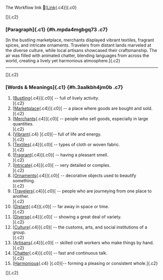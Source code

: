 The Workflow link
👏[[Link](https://www.google.com/url?q=http://www.google.com&sa=D&source=editors&ust=1760852829822916&usg=AOvVaw1oJvRxrYappYvMPp2KeeEb){.c4}]{.c0}

[]{.c2}

### [Paragraph]{.c1} {#h.mpda4mgbgq73 .c7}

[In the bustling marketplace, merchants displayed vibrant textiles,
fragrant spices, and intricate ornaments. Travelers from distant lands
marveled at the diverse culture, while local artisans showcased their
craftsmanship. The air was filled with animated chatter, blending
languages from across the world, creating a lively yet harmonious
atmosphere.]{.c2}

------------------------------------------------------------------------

[]{.c2}

### [Words & Meanings]{.c1} {#h.3aalkbh4jm0b .c7}

1.  [[Bustling](https://www.google.com/url?q=http://www.google.com&sa=D&source=editors&ust=1760852829823815&usg=AOvVaw2fZymfsx57XGbPuddtDPgD){.c4}]{.c0}[ --
    full of lively activity.\
    ]{.c2}
2.  [[Marketplace](https://www.google.com/url?q=http://www.google.com&sa=D&source=editors&ust=1760852829823970&usg=AOvVaw213cF-OGCr3N3nknPEfdts){.c4}]{.c0}[ --
    a place where goods are bought and sold.\
    ]{.c2}
3.  [[Merchants](https://www.google.com/url?q=http://www.google.com&sa=D&source=editors&ust=1760852829824127&usg=AOvVaw0JJ7EVEaYkY3JqJuT_CPcR){.c4}]{.c0}[ --
    people who sell goods, especially in large quantities.\
    ]{.c2}
4.  [[Vibrant](https://www.google.com/url?q=http://www.google.com&sa=D&source=editors&ust=1760852829824273&usg=AOvVaw3I8iZvsF8Sx17rky4suu6l){.c4}
    ]{.c0}[-- full of life and energy.\
    ]{.c2}
5.  [[Textiles](https://www.google.com/url?q=http://www.google.com&sa=D&source=editors&ust=1760852829824414&usg=AOvVaw3H5ZyU9FTV4v5UPL5Oss5v){.c4}]{.c0}[ --
    types of cloth or woven fabric.\
    ]{.c2}
6.  [[Fragrant](https://www.google.com/url?q=http://www.google.com&sa=D&source=editors&ust=1760852829824563&usg=AOvVaw1BhJfVhxqRXwWppWkl9aGh){.c4}]{.c0}[ --
    having a pleasant smell.\
    ]{.c2}
7.  [[Intricate](https://www.google.com/url?q=http://www.google.com&sa=D&source=editors&ust=1760852829824703&usg=AOvVaw2wKg2H_u3n_Gbeajpm-drE){.c4}]{.c0}[ --
    very detailed or complex.\
    ]{.c2}
8.  [[Ornaments](https://www.google.com/url?q=http://www.google.com&sa=D&source=editors&ust=1760852829824849&usg=AOvVaw2SHJaVrbuUQj0hY5PwZoR-){.c4}]{.c0}[ --
    decorative objects used to beautify something.\
    ]{.c2}
9.  [[Travelers](https://www.google.com/url?q=http://www.google.com&sa=D&source=editors&ust=1760852829825025&usg=AOvVaw3AlDACpD6OnZmkemH7pB7w){.c4}]{.c0}[ --
    people who are journeying from one place to another.\
    ]{.c2}
10. [[Distant](https://www.google.com/url?q=http://www.google.com&sa=D&source=editors&ust=1760852829825284&usg=AOvVaw0pdvY7hwGXW8wnq9aBD0sK){.c4}]{.c0}[ --
    far away in space or time.\
    ]{.c2}
11. [[Diverse](https://www.google.com/url?q=http://www.google.com&sa=D&source=editors&ust=1760852829825452&usg=AOvVaw3ZLpthbwIVCTZdl8nFff12){.c4}]{.c0}[ --
    showing a great deal of variety.\
    ]{.c2}
12. [[Culture](https://www.google.com/url?q=http://www.google.com&sa=D&source=editors&ust=1760852829825602&usg=AOvVaw3JSqEAZBc4_qw9BVnsJV5T){.c4}]{.c0}[ --
    the customs, arts, and social institutions of a group.\
    ]{.c2}
13. [[Artisans](https://www.google.com/url?q=http://www.google.com&sa=D&source=editors&ust=1760852829825779&usg=AOvVaw21LI9XFtIn0W8AtsOU8aCm){.c4}]{.c0}[ --
    skilled craft workers who make things by hand.\
    ]{.c2}
14. [[Chatter](https://www.google.com/url?q=http://www.google.com&sa=D&source=editors&ust=1760852829825943&usg=AOvVaw1K2lM4VmoD4adKqohuJ5Kt){.c4}]{.c0}[ --
    fast and continuous talk.\
    ]{.c2}
15. [[Harmonious](https://www.google.com/url?q=http://www.google.com&sa=D&source=editors&ust=1760852829826093&usg=AOvVaw2qDpAaNecrrWrNn3s9jDPe){.c4}
    ]{.c0}[-- forming a pleasing or consistent whole.]{.c2}

[]{.c2}
